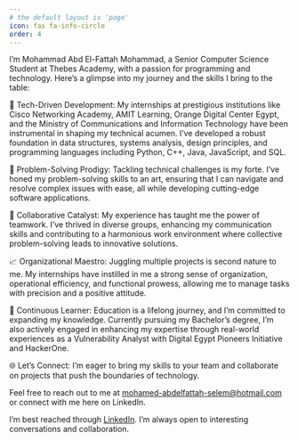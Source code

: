 ```yaml
---
# the default layout is 'page'
icon: fas fa-info-circle
order: 4
---
```

 I’m Mohammad Abd El-Fattah Mohammad, a Senior Computer Science Student at Thebes Academy, with a passion for programming and technology. Here’s a glimpse into my journey and the skills I bring to the table:

🚀 Tech-Driven Development: My internships at prestigious institutions like Cisco Networking Academy, AMIT Learning, Orange Digital Center Egypt, and the Ministry of Communications and Information Technology have been instrumental in shaping my technical acumen. I’ve developed a robust foundation in data structures, systems analysis, design principles, and programming languages including Python, C++, Java, JavaScript, and SQL.

🔧 Problem-Solving Prodigy: Tackling technical challenges is my forte. I’ve honed my problem-solving skills to an art, ensuring that I can navigate and resolve complex issues with ease, all while developing cutting-edge software applications.

🤝 Collaborative Catalyst: My experience has taught me the power of teamwork. I’ve thrived in diverse groups, enhancing my communication skills and contributing to a harmonious work environment where collective problem-solving leads to innovative solutions.

📈 Organizational Maestro: Juggling multiple projects is second nature to me. My internships have instilled in me a strong sense of organization, operational efficiency, and functional prowess, allowing me to manage tasks with precision and a positive attitude.

🧠 Continuous Learner: Education is a lifelong journey, and I’m committed to expanding my knowledge. Currently pursuing my Bachelor’s degree, I’m also actively engaged in enhancing my expertise through real-world experiences as a Vulnerability Analyst with Digital Egypt Pioneers Initiative and HackerOne.

🌐 Let’s Connect: I’m eager to bring my skills to your team and collaborate on projects that push the boundaries of technology.

Feel free to reach out to me at mohamed-abdelfattah-selem@hotmail.com or connect with me here on LinkedIn.

I’m best reached through [LinkedIn](https://www.linkedin.com/in/mohammadabdelfattahmohammadahmad/). I’m always open to interesting conversations and collaboration.
